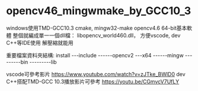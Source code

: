 # opencv46_mingwmake_by_GCC10_3
windows使用TMD-GCC10.3  cmake, mingw32-make  opencv4.6 64-bit基本軟體
整個就編成單一一個dll檔：
libopencv_world460.dll，
方便vscode, dev C++等IDE使用
解壓縮就能用

重要檔案資料夾結構:
install
---include
------opencv2
---x64
------mingw
---------bin
---------lib

vscode可參考影片
https://www.youtube.com/watch?v=zJTke_BWlD0
dev C++搭配TMD-GCC 10.3播放影片可參考
https://youtu.be/CGmvcV7UfLY
